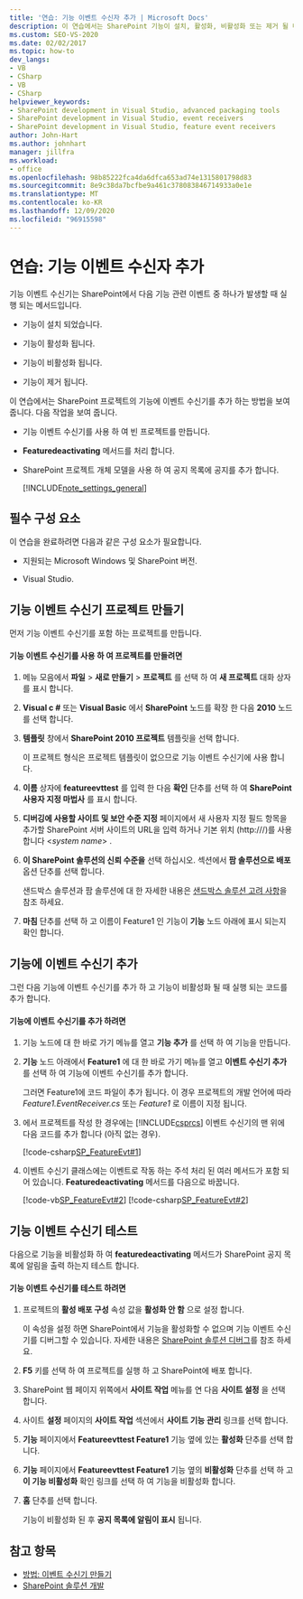 ```yaml
---
title: '연습: 기능 이벤트 수신자 추가 | Microsoft Docs'
description: 이 연습에서는 SharePoint 기능이 설치, 활성화, 비활성화 또는 제거 될 때 실행 되는 메서드인 기능 이벤트 수신기를 추가 합니다.
ms.custom: SEO-VS-2020
ms.date: 02/02/2017
ms.topic: how-to
dev_langs:
- VB
- CSharp
- VB
- CSharp
helpviewer_keywords:
- SharePoint development in Visual Studio, advanced packaging tools
- SharePoint development in Visual Studio, event receivers
- SharePoint development in Visual Studio, feature event receivers
author: John-Hart
ms.author: johnhart
manager: jillfra
ms.workload:
- office
ms.openlocfilehash: 98b85222fca4da6dfca653ad74e1315801798d83
ms.sourcegitcommit: 8e9c38da7bcfbe9a461c378083846714933a0e1e
ms.translationtype: MT
ms.contentlocale: ko-KR
ms.lasthandoff: 12/09/2020
ms.locfileid: "96915598"
---
```

# <a name="walkthrough-add-feature-event-receivers"></a>연습: 기능 이벤트 수신자 추가
기능 이벤트 수신기는 SharePoint에서 다음 기능 관련 이벤트 중 하나가 발생할 때 실행 되는 메서드입니다.

- 기능이 설치 되었습니다.

- 기능이 활성화 됩니다.

- 기능이 비활성화 됩니다.

- 기능이 제거 됩니다.

이 연습에서는 SharePoint 프로젝트의 기능에 이벤트 수신기를 추가 하는 방법을 보여 줍니다. 다음 작업을 보여 줍니다.

- 기능 이벤트 수신기를 사용 하 여 빈 프로젝트를 만듭니다.

- **Featuredeactivating** 메서드를 처리 합니다.

- SharePoint 프로젝트 개체 모델을 사용 하 여 공지 목록에 공지를 추가 합니다.

  [!INCLUDE[note_settings_general](../sharepoint/includes/note-settings-general-md.md)]

## <a name="prerequisites"></a>필수 구성 요소
 이 연습을 완료하려면 다음과 같은 구성 요소가 필요합니다.

- 지원되는 Microsoft Windows 및 SharePoint 버전.

- Visual Studio.

## <a name="create-a-feature-event-receiver-project"></a>기능 이벤트 수신기 프로젝트 만들기
 먼저 기능 이벤트 수신기를 포함 하는 프로젝트를 만듭니다.

#### <a name="to-create-a-project-with-a-feature-event-receiver"></a>기능 이벤트 수신기를 사용 하 여 프로젝트를 만들려면

1. 메뉴 모음에서 **파일**  >  **새로 만들기**  >  **프로젝트** 를 선택 하 여 **새 프로젝트** 대화 상자를 표시 합니다.

2. **Visual c #** 또는 **Visual Basic** 에서 **SharePoint** 노드를 확장 한 다음 **2010** 노드를 선택 합니다.

3. **템플릿** 창에서 **SharePoint 2010 프로젝트** 템플릿을 선택 합니다.

     이 프로젝트 형식은 프로젝트 템플릿이 없으므로 기능 이벤트 수신기에 사용 합니다.

4. **이름** 상자에 **featureevttest** 를 입력 한 다음 **확인** 단추를 선택 하 여 **SharePoint 사용자 지정 마법사** 를 표시 합니다.

5. **디버깅에 사용할 사이트 및 보안 수준 지정** 페이지에서 새 사용자 지정 필드 항목을 추가할 SharePoint 서버 사이트의 URL을 입력 하거나 기본 위치 (http:///)를 사용 합니다 \<*system name*> .

6. **이 SharePoint 솔루션의 신뢰 수준을** 선택 하십시오. 섹션에서 **팜 솔루션으로 배포** 옵션 단추를 선택 합니다.

     샌드박스 솔루션과 팜 솔루션에 대 한 자세한 내용은 [샌드박스 솔루션 고려 사항](../sharepoint/sandboxed-solution-considerations.md)을 참조 하세요.

7. **마침** 단추를 선택 하 고 이름이 Feature1 인 기능이 **기능** 노드 아래에 표시 되는지 확인 합니다.

## <a name="add-an-event-receiver-to-the-feature"></a>기능에 이벤트 수신기 추가
 그런 다음 기능에 이벤트 수신기를 추가 하 고 기능이 비활성화 될 때 실행 되는 코드를 추가 합니다.

#### <a name="to-add-an-event-receiver-to-the-feature"></a>기능에 이벤트 수신기를 추가 하려면

1. 기능 노드에 대 한 바로 가기 메뉴를 열고 **기능 추가** 를 선택 하 여 기능을 만듭니다.

2. **기능** 노드 아래에서 **Feature1** 에 대 한 바로 가기 메뉴를 열고 **이벤트 수신기 추가** 를 선택 하 여 기능에 이벤트 수신기를 추가 합니다.

     그러면 Feature1에 코드 파일이 추가 됩니다. 이 경우 프로젝트의 개발 언어에 따라 *Feature1.EventReceiver.cs* 또는 *Feature1* 로 이름이 지정 됩니다.

3. 에서 프로젝트를 작성 한 경우에는 [!INCLUDE[csprcs](../sharepoint/includes/csprcs-md.md)] 이벤트 수신기의 맨 위에 다음 코드를 추가 합니다 (아직 없는 경우).

     [!code-csharp[SP_FeatureEvt#1](../sharepoint/codesnippet/CSharp/featureevttest2/features/feature1/feature1.eventreceiver.cs#1)]

4. 이벤트 수신기 클래스에는 이벤트로 작동 하는 주석 처리 된 여러 메서드가 포함 되어 있습니다. **Featuredeactivating** 메서드를 다음으로 바꿉니다.

     [!code-vb[SP_FeatureEvt#2](../sharepoint/codesnippet/VisualBasic/featureevt2vb/features/feature1/feature1.eventreceiver.vb#2)]
     [!code-csharp[SP_FeatureEvt#2](../sharepoint/codesnippet/CSharp/featureevttest2/features/feature1/feature1.eventreceiver.cs#2)]

## <a name="test-the-feature-event-receiver"></a>기능 이벤트 수신기 테스트
 다음으로 기능을 비활성화 하 여 **featuredeactivating** 메서드가 SharePoint 공지 목록에 알림을 출력 하는지 테스트 합니다.

#### <a name="to-test-the-feature-event-receiver"></a>기능 이벤트 수신기를 테스트 하려면

1. 프로젝트의 **활성 배포 구성** 속성 값을 **활성화 안 함** 으로 설정 합니다.

     이 속성을 설정 하면 SharePoint에서 기능을 활성화할 수 없으며 기능 이벤트 수신기를 디버그할 수 있습니다. 자세한 내용은 [SharePoint 솔루션 디버그](../sharepoint/debugging-sharepoint-solutions.md)를 참조 하세요.

2. **F5** 키를 선택 하 여 프로젝트를 실행 하 고 SharePoint에 배포 합니다.

3. SharePoint 웹 페이지 위쪽에서 **사이트 작업** 메뉴를 연 다음 **사이트 설정** 을 선택 합니다.

4. 사이트 **설정** 페이지의 **사이트 작업** 섹션에서 **사이트 기능 관리** 링크를 선택 합니다.

5. **기능** 페이지에서 **Featureevttest Feature1** 기능 옆에 있는 **활성화** 단추를 선택 합니다.

6. **기능** 페이지에서 **Featureevttest Feature1** 기능 옆의 **비활성화** 단추를 선택 하 고 **이 기능 비활성화** 확인 링크를 선택 하 여 기능을 비활성화 합니다.

7. **홈** 단추를 선택 합니다.

     기능이 비활성화 된 후 **공지 목록에 알림이 표시** 됩니다.

## <a name="see-also"></a>참고 항목

- [방법: 이벤트 수신기 만들기](../sharepoint/how-to-create-an-event-receiver.md)
- [SharePoint 솔루션 개발](../sharepoint/developing-sharepoint-solutions.md)